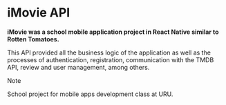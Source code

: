 # iMovie API

**iMovie was a school mobile application project in React Native similar to Rotten Tomatoes.**

This API provided all the business logic of the application as well as the processes of authentication, registration, communication with the TMDB API, review and user management, among others.

> [!NOTE]
> School project for mobile apps development class at URU.
